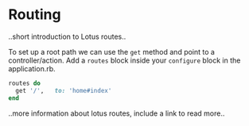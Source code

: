 Routing
=======

..short introduction to Lotus routes..

To set up a root path we can use the `get` method and point to a
controller/action. Add a `routes` block inside your `configure`
block in the application.rb.

```ruby
routes do
  get '/',   to: 'home#index'
end
```

..more information about lotus routes, include a link to read more..

